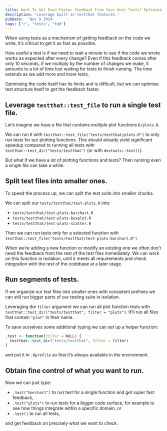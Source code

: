 ```yaml
---
title: Want To Get Even Faster Feedback From Your Unit Tests? Optimize Your Test Files Structure.
description: 'Leverage built-in testthat features.'
pubDate:  'Nov 8 2024'
tags: ["r", "tests", "tdd"]
---
```


When using tests as a mechanism of getting feedback on the code we write, it’s critical to get it as fast as possible.

How useful a test is if we need to wait a minute to see if the code we wrote works as expected after every change? Even if this feedback comes after only 10 seconds, if we multiply by the number of changes we make, it amounts to a lot of time lost waiting for tests to finish running. The time extends as we add more and more tests.

Optimising the code itself has its limits and is difficult, but we can optimise test structure itself to get the feedback faster.

## Leverage `testthat::test_file` to run a single test file.

Let’s imagine we have a file that contains multiple plot functions `R/plots.R`.



We can run it with `testthat::test_file("tests/testthat/plots.R")` to only run tests for our plotting functions. This should already yield significant speedup compared to running all tests with `testthat::test_dir("tests/testthat")` (or with `devtools::test()`).

But what if we have a lot of plotting functions and tests? Then running even a single file can take a while.

## Split test files into smaller ones.

To speed the process up, we can split the test suite into smaller chunks.

We can split our `tests/testthat/test-plots.R` into:

- `tests/testthat/test-plots-barchart.R`
- `tests/testthat/test-plots-boxplot.R`
- `tests/testthat/test-plots-scatter.R`

Then we can run tests only for a selected function with `testthat::test_file("tests/testthat/test-plots-barchart.R")`.

When we’re adding a new function or modify an existing one we often don’t need the feedback from the rest of the test files immediately. We can work on this function in isolation, until it meets all requirements and check integration with the rest of the codebase at a later stage.

## Run segments of tests.

If we organize our test files into smaller ones with consistent prefixes we can still run bigger parts of our testing suite in isolation.

Leveraging the `filter` argument we can run all plot function tests with `testthat::test_dir("tests/testthat", filter = "plots")`. It’ll run all files that contain `"plot"` in their name.

To save ourselves some additional typing we can set up a helper function:

```r
.test <- function(filter = NULL) {
  testthat::test_dir("tests/testthat", filter = filter)
}
```

and put it in `.Rprofile` so that it’s always available in the environment.

## Obtain fine control of what you want to run.

Now we can just type:

- `.test("barchart")` to run test for a single function and get super fast feedback,
- `.test("plots")` to run tests for a bigger code surface, for example to see how things integrate within a specific domain, or
- `.test()` to run all tests,

and get feedback on precisely what we want to check.
